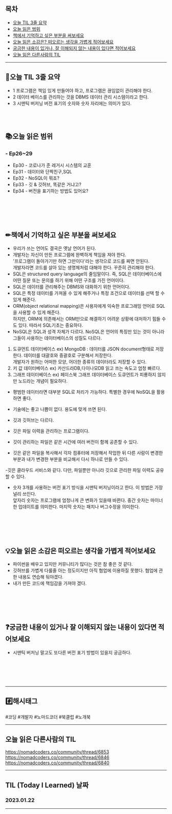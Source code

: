 
## 목차

- [오늘 TIL 3줄 요약](#오늘-TIL-3줄-요약)
- [오늘 읽은 범위](#오늘-읽은-범위)
- [책에서 기억하고 싶은 부분을 써보세요](#책에서-기억하고-싶은-부분을-써보세요)
- [오늘 읽은 소감은? 떠오르는 생각을 가볍게 적어보세요](#오늘-읽은-소감은-떠오르는-생각을-가볍게-적어보세요)
- [궁금한 내용이 있거나, 잘 이해되지 않는 내용이 있다면 적어보세요](#궁금한-내용이-있거나-잘-이해되지-않는-내용이-있다면-적어보세요)
- [오늘 읽은 다른사람의 TIL](#오늘-읽은-다른사람의-TIL)

***
## 🌠오늘 TIL 3줄 요약

- 1 프로그램은 책임 있게 만들어야 하고, 프로그램은 끊임없이 관리해야 한다. 
- 2 데이터 베이스를 관리하는 것을 DBMS 데이터 관리 시스템이라고 한다. 
- 3 시맨틱 버저닝 버전 표기의 숫자와 숫자 자리에는 의미가 있다.
<br>
<br>


## 📚오늘 읽은 범위

### - Ep26~29
- Ep30 - 코로나가 준 레거시 시스템의 교훈
- Ep31 - 데이터와 단짝친구,SQL
- Ep32 - NoSQL이 뭐죠?
- Ep33 - 깃 & 깃허브, 똑같은 거냐고?
- Ep34 - 버전을 표기하는 방법도 있어요?
 
<br>
<br>
<br>
<br>


## ✏책에서 기억하고 싶은 부분을 써보세요
- 우리가 쓰는 언어도 결국은 옛날 언어가 된다.
- 개발자는 자신이 만든 프로그렘에 완벽하게 책임을 져야 한다.<br>
'프로그램이 돌아가기만 하면 그만이다'라는 생각으로 코드를 짜면 안된다.<br>
개발자라면 코드를 살아 있는 생명체처럼 대해야 한다. 꾸준히 관리해야 한다.<br>
- SQL은 structured query language의 줄임말이다. 즉, SQL은 데이터베이스에 어떤 질문 또는 문의를 하기 위해 어떤 구조를 가진 언어이다.
- SQL은 데이터를 관리해주는 DBMS와 대화하기 위한 언어이다.
- SQL은 특정 데이터를 가져올 수 있게 해주거나 특정 조건으로 데이터를 선택 할 수 있게 해준다. 
- ORM(object relational mapping)은 사용자에게 익숙한 프로그래밍 언어로 SQL을 사용할 수 있게 해준다.<br>
하지만, ORM에 의존해서는 ORM만으로 해결하기 어려운 상황에 대처하기 힘들 수도 있다. 따라서 SQL기초는 중요하다.
- NoSQL은 SQL과 성격 자체가 다르다. NoSQL은 언어의 특징만 있는 것이 아니라 그들이 사용하는 데이터베이스의 성질도 다르다.
1. 도큐먼트 데이터베이스 ex) MongoDB : 데이터를 JSON document형태로 저장한다. 데이터를 대괄호와 중괄호로 구분해서 저장한다.<br>
개발자가 원하는 어떠한 모양, 어더한 종류의 데이터라도 저장할 수 있다.
2. 키 값 데이터베이스 ex) 카산드라DB,다이나모DB  읽고 쓰는 속도고 엄청 빠르다. 
3. 그래프 데이터베이스 ex) 페이스북 그래프 데이터베이스 도큐먼트가 피룡하지 않지만 노드라는 개념이 필요하다.

- 평범한 데이터라면 대부분 SQL로 처리가 가능하다. 특별한 경우에 NoSQL을 활용하면 좋다.
- 기술에는 좋고 나쁨이 없다. 용도에 맞게 쓰면 된다.

- 깃과 깃허브는 다르다.
- 깃은 파일 이력을 관리하는 프로그램이다.
- 깃이 관리하는 파일은 같은 시간에 여러 버전이 함께 공존할 수 있다.
- 깃은 같은 파일을 복사해서 각자 컴퓨터에 저장해서 작업한 뒤 다른 사람이 변경한 부분과 내가 변경한 부분을 비교해서 다시 하나로 만들 수 있다.

-깃은 클라우드 서비스와 같다. 다만, 파일뿐만 아니라 깃으로 관리한 파일 이력도 공유할 수 있다.

- 숫자 3개를 사용하는 버전 표기 방식을 시맨틱 버저닝이라고 한다. 이 방법은 가장 널리 쓰인다.<br>
앞자리 숫자는 프로그램에 엄청나게 큰 변화가 있을때 바뀐다. 중간 숫자는 마이너한 업데이트를 의미한다. 마지막 숫자는 패치나 버그수정을 의미한다.


<br>
<br>
<br>
<br>


## 💡오늘 읽은 소감은 떠오르는 생각을 가볍게 적어보세요
- 파이썬을 배우고 있지만  커뮤니티가 많다는 것은 참 좋은 것 같다. 
- 깃허브를 가볍게 다룰줄 아는 정도이지만 아직 협업에 이용하질 못했다. 협업에 관한 내용도 연습해 둬야겠다.
- 내가 만든 코드에 책임감을 가져야 겠다.
<br>
<br>
<br>
<br>


## ❓궁금한 내용이 있거나 잘 이해되지 않는 내용이 있다면 적어보세요
- 시맨틱 버저닝 말고도 또다른 버전 표기 방법이 있을지 궁금하다.


<br>
<br>
<br>
<br>







***

## #️⃣해시태그 ##
#코딩 #개발자 #노마드코더 #북클럽 #노개북

***

## 오늘 읽은 다른사람의 TIL
https://nomadcoders.co/community/thread/6853  
https://nomadcoders.co/community/thread/6846  
https://nomadcoders.co/community/thread/6840

***

## TIL (Today I Learned) 날짜
  
  ### 2023.01.22
  
***
